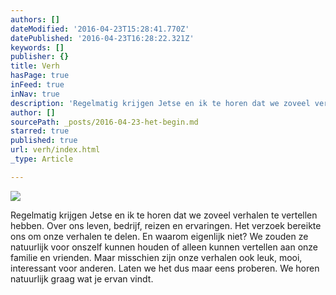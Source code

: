 ```yaml
---
authors: []
dateModified: '2016-04-23T15:28:41.770Z'
datePublished: '2016-04-23T16:28:22.321Z'
keywords: []
publisher: {}
title: Verh
hasPage: true
inFeed: true
inNav: true
description: 'Regelmatig krijgen Jetse en ik te horen dat we zoveel verhalen te vertellen hebben. Over ons leven, bedrijf, reizen en ervaringen. Het verzoek bereikte ons om onze verhalen te delen. En waarom eigenlijk niet? We zouden ze natuurlijk voor onszelf kunnen houden of alleen kunnen vertellen aan onze familie en vrienden. Maar misschien zijn onze verhalen ook leuk, mooi, interessant voor anderen. Laten we het dus maar eens proberen. We horen natuurlijk graag wat je ervan vindt.'
author: []
sourcePath: _posts/2016-04-23-het-begin.md
starred: true
published: true
url: verh/index.html
_type: Article

---
```

![](https://the-grid-user-content.s3-us-west-2.amazonaws.com/6ad8f117-def2-4380-a84b-19ac05884062.jpg)

Regelmatig krijgen Jetse en ik te horen dat we zoveel verhalen te vertellen hebben. Over ons leven, bedrijf, reizen en ervaringen. Het verzoek bereikte ons om onze verhalen te delen. En waarom eigenlijk niet? We zouden ze natuurlijk voor onszelf kunnen houden of alleen kunnen vertellen aan onze familie en vrienden. Maar misschien zijn onze verhalen ook leuk, mooi, interessant voor anderen. Laten we het dus maar eens proberen. We horen natuurlijk graag wat je ervan vindt.